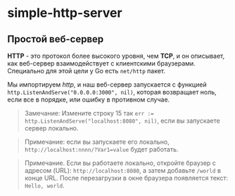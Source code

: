 # simple-http-server

## Простой веб-сервер

**HTTP** - это протокол более высокого уровня, чем **TCP**, и он описывает, как веб-сервер взаимодействует с клиентскими браузерами. 
Специально для этой цели у Go есть `net/http` пакет.

Мы импортируем *http*, и наш веб-сервер запускается с функцией `http.ListenAndServe("0.0.0.0:3000", nil)`, которая возвращает ноль, 
если все в порядке, или ошибку в противном случае.

> Замечание: Измените строку 15 так `err := http.ListenAndServe("localhost:8080", nil)`, если вы запускаете сервер локально.

> Примечание: если вы запускаете его локально, `http://localhost:nnnn/?Var1=value` будет работать.

> Примечание. Если вы работаете локально, откройте браузер с адресом (URL): `http://localhost:8080`, а затем добавьте `/world` в конце URL. 
> После перезагрузки в окне браузера появляется текст: `Hello, world`.

